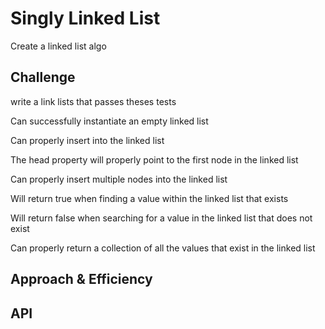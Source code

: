 # Singly Linked List
Create a linked list algo

## Challenge

write a link lists that passes theses tests

Can successfully instantiate an empty linked list

Can properly insert into the linked list

The head property will properly point to the first node in the linked list

Can properly insert multiple nodes into the linked list

Will return true when finding a value within the linked list that exists

Will return false when searching for a value in the linked list that does not exist

Can properly return a collection of all the values that exist in the linked list

## Approach & Efficiency


## API
